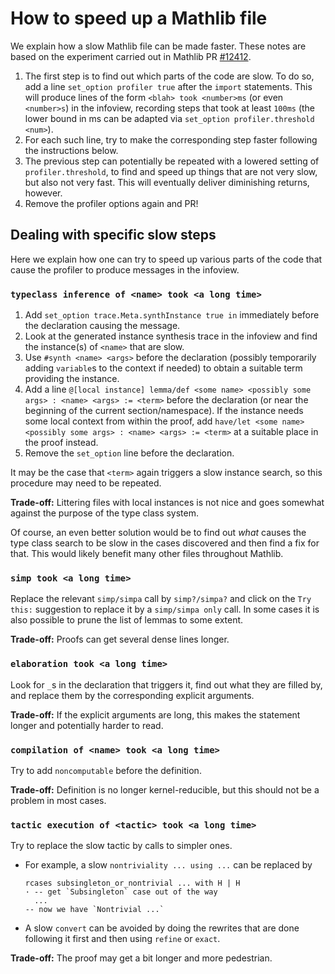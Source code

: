 # How to speed up a Mathlib file

We explain how a slow Mathlib file can be made faster. These notes are based on
the experiment carried out in Mathlib PR
[#12412](https://github.com/leanprover-community/mathlib4/pull/12412).

1. The first step is to find out which parts of the code are slow. To do so, 
   add a line `set_option profiler true` after the `import` statements.
   This will produce lines of the form `<blah> took <number>ms` (or even `<number>s`)
   in the infoview, recording steps that took at least `100ms` (the lower bound in ms
   can be adapted via `set_option profiler.threshold <num>`).
2. For each such line, try to make the corresponding step faster following the
   instructions below.
3. The previous step can potentially be repeated with a lowered setting of
   `profiler.threshold`, to find and speed up things that are not very slow,
   but also not very fast. This will eventually deliver diminishing returns, however.
4. Remove the profiler options again and PR!

## Dealing with specific slow steps

Here we explain how one can try to speed up various parts of the code that cause
the profiler to produce messages in the infoview.

### `typeclass inference of <name> took <a long time>`

1. Add `set_option trace.Meta.synthInstance true in` immediately before the declaration
   causing the message.
2. Look at the generated instance synthesis trace in the infoview and find the instance(s)
   of `<name>` that are slow.
3. Use `#synth <name> <args>` before the declaration (possibly temporarily adding `variable`s
   to the context if needed) to obtain a suitable term providing the instance.
4. Add a line
   `@[local instance] lemma/def <some name> <possibly some args> : <name> <args> := <term>`
   before the declaration (or near the beginning of the current section/namespace).
   If the instance needs some local context from within the proof, add
   `have/let <some name> <possibly some args> : <name> <args> := <term>` at a suitable
   place in the proof instead.
5. Remove the `set_option` line before the declaration.

It may be the case that `<term>` again triggers a slow instance search, so this procedure
may need to be repeated.

**Trade-off:** Littering files with local instances is not nice and goes somewhat against
the purpose of the type class system.

Of course, an even better solution would be to find out *what* causes the type class search
to be slow in the cases discovered and then find a fix for that. This would likely benefit
many other files throughout Mathlib.

### `simp took <a long time>`

Replace the relevant `simp/simpa` call by `simp?/simpa?` and click on the `Try this:`
suggestion to replace it by a `simp/simpa only` call. In some cases it is also possible
to prune the list of lemmas to some extent.

**Trade-off:** Proofs can get several dense lines longer.

### `elaboration took <a long time>`

Look for `_`s in the declaration that triggers it, find out what they are filled by,
and replace them by the corresponding explicit arguments.

**Trade-off:** If the explicit arguments are long, this makes the statement longer
and potentially harder to read.

### `compilation of <name> took <a long time>`

Try to add `noncomputable` before the definition.

**Trade-off:** Definition is no longer kernel-reducible, but this should not be a
problem in most cases.

### `tactic execution of <tactic> took <a long time>`

Try to replace the slow tactic by calls to simpler ones.

* For example, a slow `nontriviality ... using ...` can be replaced by
  ```lean
  rcases subsingleton_or_nontrivial ... with H | H
  · -- get `Subsingleton` case out of the way
    ...
  -- now we have `Nontrivial ...`
  ```

* A slow `convert` can be avoided by doing the rewrites that are done following it
first and then using `refine` or `exact`.

**Trade-off:** The proof may get a bit longer and more pedestrian.

